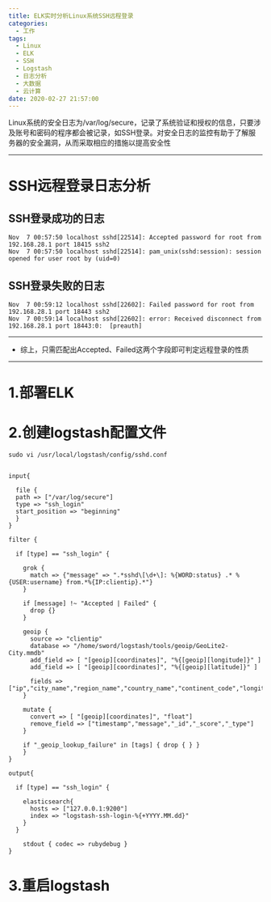 ```yaml
---
title: ELK实时分析Linux系统SSH远程登录
categories:
  - 工作
tags:
  - Linux
  - ELK 
  - SSH
  - Logstash
  - 日志分析
  - 大数据
  - 云计算
date: 2020-02-27 21:57:00
---
```


Linux系统的安全日志为/var/log/secure，记录了系统验证和授权的信息，只要涉及账号和密码的程序都会被记录，如SSH登录。对安全日志的监控有助于了解服务器的安全漏洞，从而采取相应的措施以提高安全性

---------

# SSH远程登录日志分析

## SSH登录成功的日志

    Nov  7 00:57:50 localhost sshd[22514]: Accepted password for root from 192.168.28.1 port 18415 ssh2
    Nov  7 00:57:50 localhost sshd[22514]: pam_unix(sshd:session): session opened for user root by (uid=0)

## SSH登录失败的日志

    Nov  7 00:59:12 localhost sshd[22602]: Failed password for root from 192.168.28.1 port 18443 ssh2
    Nov  7 00:59:14 localhost sshd[22602]: error: Received disconnect from 192.168.28.1 port 18443:0:  [preauth]

---------

- 综上，只需匹配出Accepted、Failed这两个字段即可判定远程登录的性质

---------

# 1.部署ELK

# 2.创建logstash配置文件

    sudo vi /usr/local/logstash/config/sshd.conf


    input{

      file { 
      path => ["/var/log/secure"] 
      type => "ssh_login" 
      start_position => "beginning" 
      }
    }

    filter {

      if [type] == "ssh_login" {

        grok { 
          match => {"message" => ".*sshd\[\d+\]: %{WORD:status} .* %{USER:username} from.*%{IP:clientip}.*"}
        }

        if [message] !~ "Accepted | Failed" { 
          drop {} 
        }

        geoip { 
          source => "clientip" 
          database => "/home/sword/logstash/tools/geoip/GeoLite2-City.mmdb" 
          add_field => [ "[geoip][coordinates]", "%{[geoip][longitude]}" ] 
          add_field => [ "[geoip][coordinates]", "%{[geoip][latitude]}" ]

          fields => ["ip","city_name","region_name","country_name","continent_code","longitude","latitude","location"]
        }

        mutate { 
          convert => [ "[geoip][coordinates]", "float"] 
          remove_field => ["timestamp","message","_id","_score","_type"] 
        } 

        if "_geoip_lookup_failure" in [tags] { drop { } }
        }
    }

    output{

      if [type] == "ssh_login" {

        elasticsearch{ 
          hosts => ["127.0.0.1:9200"] 
          index => "logstash-ssh-login-%{+YYYY.MM.dd}"
        }
      }

        stdout { codec => rubydebug }
    }

# 3.重启logstash